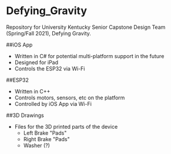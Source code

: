 # Defying_Gravity
Repository for University Kentucky Senior Capstone Design Team (Spring/Fall 2021), Defying Gravity.

##iOS App
  - Written in C# for potential multi-platform support in the future
  - Designed for iPad
  - Controls the ESP32 via Wi-Fi
  
##ESP32
  - Written in C++
  - Controls motors, sensors, etc on the platform
  - Controlled by iOS App via Wi-Fi

##3D Drawings
  - Files for the 3D printed parts of the device
     - Left Brake "Pads"
     - Right Brake "Pads"
     - Washer (?)
